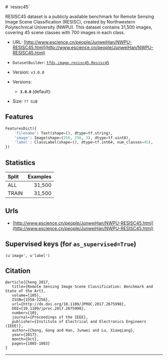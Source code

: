 <div itemscope itemtype="http://schema.org/Dataset">
  <div itemscope itemprop="includedInDataCatalog" itemtype="http://schema.org/DataCatalog">
    <meta itemprop="name" content="TensorFlow Datasets" />
  </div>
  <meta itemprop="name" content="resisc45" />
  <meta itemprop="description" content="RESISC45 dataset is a publicly available benchmark for Remote Sensing Image&#10;Scene Classification (RESISC), created by Northwestern Polytechnical University&#10;(NWPU). This dataset contains 31,500 images, covering 45 scene classes with 700&#10;images in each class.&#10;&#10;To use this dataset:&#10;&#10;```python&#10;import tensorflow_datasets as tfds&#10;&#10;ds = tfds.load('resisc45', split='train')&#10;for ex in ds.take(4):&#10;  print(ex)&#10;```&#10;&#10;See [the guide](https://www.tensorflow.org/datasets/overview) for more&#10;informations on [tensorflow_datasets](https://www.tensorflow.org/datasets).&#10;&#10;" />
  <meta itemprop="url" content="https://www.tensorflow.org/datasets/catalog/resisc45" />
  <meta itemprop="sameAs" content="http://www.escience.cn/people/JunweiHan/NWPU-RESISC45.html" />
  <meta itemprop="citation" content="@article{Cheng_2017,&#10;   title={Remote Sensing Image Scene Classification: Benchmark and State of the Art},&#10;   volume={105},&#10;   ISSN={1558-2256},&#10;   url={http://dx.doi.org/10.1109/JPROC.2017.2675998},&#10;   DOI={10.1109/jproc.2017.2675998},&#10;   number={10},&#10;   journal={Proceedings of the IEEE},&#10;   publisher={Institute of Electrical and Electronics Engineers (IEEE)},&#10;   author={Cheng, Gong and Han, Junwei and Lu, Xiaoqiang},&#10;   year={2017},&#10;   month={Oct},&#10;   pages={1865-1883}&#10;}" />
</div>
# `resisc45`

RESISC45 dataset is a publicly available benchmark for Remote Sensing Image
Scene Classification (RESISC), created by Northwestern Polytechnical University
(NWPU). This dataset contains 31,500 images, covering 45 scene classes with 700
images in each class.

*   URL:
    [http://www.escience.cn/people/JunweiHan/NWPU-RESISC45.html](http://www.escience.cn/people/JunweiHan/NWPU-RESISC45.html)
*   `DatasetBuilder`:
    [`tfds.image.resisc45.Resisc45`](https://github.com/tensorflow/datasets/tree/master/tensorflow_datasets/image/resisc45.py)
*   Version: `v3.0.0`
*   Versions:

    *   **`3.0.0`** (default):

*   Size: `?? GiB`

## Features
```python
FeaturesDict({
    'filename': Text(shape=(), dtype=tf.string),
    'image': Image(shape=(256, 256, 3), dtype=tf.uint8),
    'label': ClassLabel(shape=(), dtype=tf.int64, num_classes=45),
})
```

## Statistics

Split | Examples
:---- | -------:
ALL   | 31,500
TRAIN | 31,500

## Urls

*   [http://www.escience.cn/people/JunweiHan/NWPU-RESISC45.html](http://www.escience.cn/people/JunweiHan/NWPU-RESISC45.html)

## Supervised keys (for `as_supervised=True`)
`(u'image', u'label')`

## Citation
```
@article{Cheng_2017,
   title={Remote Sensing Image Scene Classification: Benchmark and State of the Art},
   volume={105},
   ISSN={1558-2256},
   url={http://dx.doi.org/10.1109/JPROC.2017.2675998},
   DOI={10.1109/jproc.2017.2675998},
   number={10},
   journal={Proceedings of the IEEE},
   publisher={Institute of Electrical and Electronics Engineers (IEEE)},
   author={Cheng, Gong and Han, Junwei and Lu, Xiaoqiang},
   year={2017},
   month={Oct},
   pages={1865-1883}
}
```

--------------------------------------------------------------------------------

